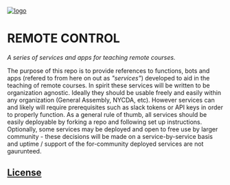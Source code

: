 [![logo](https://github.com/mottaquikarim/remotecontrol/raw/master/assets/remote-control.png?raw=true)](https://github.com/mottaquikarim/remotecontrol/blob/master/assets/remote-control_attribution.md)

# REMOTE CONTROL

*A series of services and apps for teaching remote courses.*

The purpose of this repo is to provide references to functions, bots and apps (refered to from here on out as *"services"*) developed to aid in the teaching of remote courses. In spirit these services will be written to be organization agnostic. Ideally they should be usable freely and easily within any organization (General Assembly, NYCDA, etc). However services can and likely will require prerequisites such as slack tokens or API keys in order to properly function. As a general rule of thumb, all services should be easily deployable by forking a repo and following set up instructions. Optionally, some services may be deployed and open to free use by larger community - these decisions will be made on a service-by-service basis and uptime / support of the for-community deployed services are not gaurunteed.

## [License](https://github.com/mottaquikarim/remotecontrol/blob/master/LICENSE)
